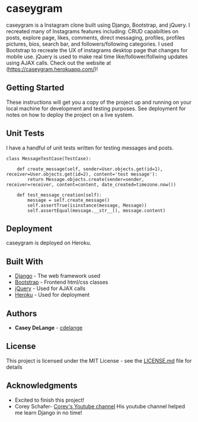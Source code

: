 # caseygram
caseygram is a Instagram clone built using Django, Bootstrap, and jQuery. I recreated many of Instagrams features including: CRUD capabilties on posts, explore page, likes, comments, direct messaging, profiles, profiles pictures, bios, search bar, and followers/following categories. I used Bootstrap to recreate the UX of instagrams desktop page that changes for mobile use. jQuery is used to make real time like/follower/follwing updates using AJAX calls. Check out the website at (https://caseygram.herokuapp.com/)!
## Getting Started

These instructions will get you a copy of the project up and running on your local machine for development and testing purposes. See deployment for notes on how to deploy the project on a live system.


## Unit Tests

I have a handful of unit tests written for testing messages and posts.

```
class MessageTestCase(TestCase):

    def create_message(self, sender=User.objects.get(id=1), receiver=User.objects.get(id=2), content='test message'):
        return Message.objects.create(sender=sender, receiver=receiver, content=content, date_created=timezone.now())

    def test_message_creation(self):
        message = self.create_message()
        self.assertTrue(isinstance(message, Message))
        self.assertEqual(message.__str__(), message.content)
```

## Deployment

caseygram is deployed on Heroku.

## Built With

* [Django](https://www.djangoproject.com/) - The web framework used
* [Bootstrap](https://getbootstrap.com/) - Frontend html/css classes
* [jQuery](https://jquery.com/) - Used for AJAX calls
* [Heroku](https://www.heroku.com/) - Used for deployment

## Authors

* **Casey DeLange** - [cdelange](https://github.com/cdelange)

## License

This project is licensed under the MIT License - see the [LICENSE.md](LICENSE.md) file for details

## Acknowledgments
* Excited to finish this project!
* Corey Schafer- [Corey's Youtube channel](https://www.youtube.com/channel/UCCezIgC97PvUuR4_gbFUs5g) His youtube channel helped me learn Django in no time!

